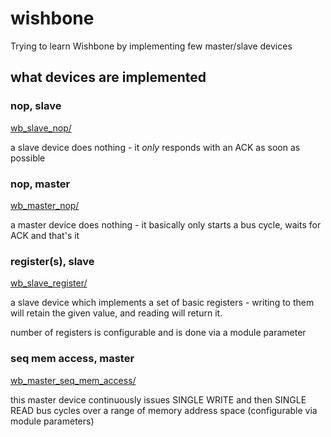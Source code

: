 # wishbone

Trying to learn Wishbone by implementing few master/slave devices

## what devices are implemented

### nop, slave

[wb_slave_nop/](wb_slave_nop/)

a slave device does nothing - it _only_ responds with an ACK as soon as possible

### nop, master

[wb_master_nop/](wb_master_nop/)

a master device does nothing - it basically only starts a bus cycle, waits for ACK and that's it

### register(s), slave

[wb_slave_register/](wb_slave_register/)

a slave device which implements a set of basic registers - writing to them will retain the given value, and reading will return it.

number of registers is configurable and is done via a module parameter

### seq mem access, master

[wb_master_seq_mem_access/](wb_master_seq_mem_access/)

this master device continuously issues SINGLE WRITE and then SINGLE READ bus cycles
over a range of memory address space (configurable via module parameters)

